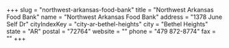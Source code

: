 +++
slug = "northwest-arkansas-food-bank"
title = "Northwest Arkansas Food Bank"
name = "Northwest Arkansas Food Bank"
address = "1378 June Self Dr"
cityIndexKey = "city-ar-bethel-heights"
city = "Bethel Heights"
state = "AR"
postal = "72764"
website = ""
phone = "479 872-8774"
fax = ""
+++
